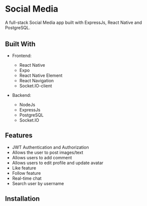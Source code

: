 # Social Media
A full-stack Social Media app built with ExpressJs, React Native and PostgreSQL.

###### 

## Built With
- Frontend: 
  - React Native
  - Expo
  - React Native Element
  - React Navigation
  - Socket.IO-client

- Backend:
  - NodeJs
  - ExpressJs
  - PostgreSQL
  - Socket.IO

## Features
- JWT Authentication and Authorization
- Allows the user to post images/text
- Allows users to add comment
- Allows users to edit profile and update avatar
- Like feature
- Follow feature
- Real-time chat
- Search user by username

## Installation
